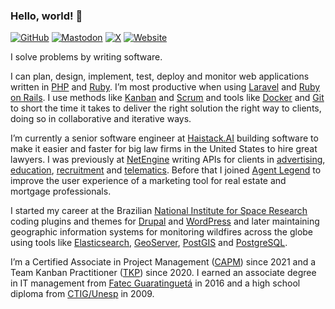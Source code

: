 ### Hello, world! 👋

[![GitHub](https://badgen.net/badge/GitHub/will36rs/gray?icon=github)](https://github.com/will36rs)
[![Mastodon](https://badgen.net/badge/Mastodon/@will36rs@mastodon.social/purple?icon=mastodon)](https://mastodon.social/@will36rs)
[![X](https://badgen.net/badge/X/@will36rs/blue?icon=twitter)](https://x.com/will36rs)
[![Website](https://badgen.net/badge/Website/www.36rs.dev/gray?icon=chrome)](https://www.36rs.dev)

I solve problems by writing software.

I can plan, design, implement, test, deploy and monitor web applications written in [PHP](https://www.php.net/) and [Ruby](https://www.ruby-lang.org/).
I’m most productive when using [Laravel](https://laravel.com/) and [Ruby on Rails](https://rubyonrails.org/).
I use methods like [Kanban](https://www.atlassian.com/agile/kanban) and [Scrum](https://www.atlassian.com/agile/scrum) and tools like [Docker](https://docs.docker.com/get-started/overview/) and [Git](https://git-scm.com/) to short the time it takes to deliver the right solution the right way to clients, doing so in collaborative and iterative ways.

I’m currently a senior software engineer at [Haistack.AI](https://haistack.ai/) building software to make it easier and faster for big law firms in the United States to hire great lawyers.
I was previously at [NetEngine](https://netengine.com.au/) writing APIs for clients in [advertising](https://boomtown.media/hub/), [education](https://www.go1.com/), [recruitment](https://getahead.com.au/) and [telematics](https://www.lsm.com.au/index.cfm?go=FleetSafetyManagerTelematics).
Before that I joined [Agent Legend](https://www.agentlegend.com/) to improve the user experience of a marketing tool for real estate and mortgage professionals.

I started my career at the Brazilian [National Institute for Space Research](https://www.gov.br/inpe/pt-br) coding plugins and themes for [Drupal](https://www.drupal.org/) and [WordPress](https://wordpress.org/) and later maintaining geographic information systems for monitoring wildfires across the globe using tools like [Elasticsearch](https://www.elastic.co/elasticsearch/), [GeoServer](https://geoserver.org/), [PostGIS](https://postgis.net/) and [PostgreSQL](https://www.postgresql.org/).

I’m a Certified Associate in Project Management ([CAPM](https://www.pmi.org/certifications/certified-associate-capm)) since 2021 and a Team Kanban Practitioner ([TKP](https://kanban.university/kanban-development-path/tkp/)) since 2020.
I earned an associate degree in IT management from [Fatec Guaratinguetá](https://www.cps.sp.gov.br/fatecs/fatec-guaratingueta-prof-joao-mod/) in 2016 and a high school diploma from [CTIG/Unesp](https://www.feg.unesp.br/#!/cotec) in 2009.
